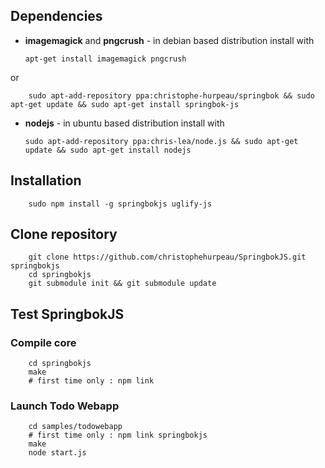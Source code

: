 ## Dependencies

  * **imagemagick** and **pngcrush** - in debian based distribution install with
  
        apt-get install imagemagick pngcrush
  
  or
  
        sudo apt-add-repository ppa:christophe-hurpeau/springbok && sudo apt-get update && sudo apt-get install springbok-js

  * **nodejs** - in ubuntu based distribution install with

        sudo apt-add-repository ppa:chris-lea/node.js && sudo apt-get update && sudo apt-get install nodejs

## Installation

        sudo npm install -g springbokjs uglify-js

## Clone repository

        git clone https://github.com/christophehurpeau/SpringbokJS.git springbokjs
        cd springbokjs
        git submodule init && git submodule update

## Test SpringbokJS

### Compile core

        cd springbokjs
        make
        # first time only : npm link

### Launch Todo Webapp

        cd samples/todowebapp
        # first time only : npm link springbokjs
        make
        node start.js
        
